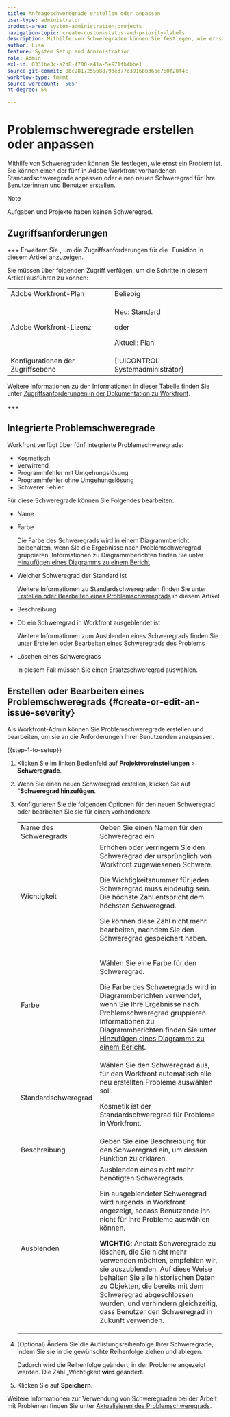 ```yaml
---
title: Anfrageschweregrade erstellen oder anpassen
user-type: administrator
product-area: system-administration;projects
navigation-topic: create-custom-status-and-priority-labels
description: Mithilfe von Schweregraden können Sie festlegen, wie ernst ein Problem ist. Sie können einen der fünf in Adobe Workfront vorhandenen Standardschweregrade anpassen oder einen neuen Schweregrad für Ihre Benutzerinnen und Benutzer erstellen.
author: Lisa
feature: System Setup and Administration
role: Admin
exl-id: 0331be3c-a2d8-4788-a41a-5e971fb4bbe1
source-git-commit: 0bc2817255b8879de377c3916bb36be760f28f4c
workflow-type: tm+mt
source-wordcount: '565'
ht-degree: 5%

---
```


# Problemschweregrade erstellen oder anpassen

<!--
DON'T DELETE, DRAFT OR HIDE THIS ARTICLE. IT IS LINKED TO THE PRODUCT, THROUGH THE CONTEXT SENSITIVE HELP LINKS.

Linked to Understanding Issue Severity.
-->

Mithilfe von Schweregraden können Sie festlegen, wie ernst ein Problem ist. Sie können einen der fünf in Adobe Workfront vorhandenen Standardschweregrade anpassen oder einen neuen Schweregrad für Ihre Benutzerinnen und Benutzer erstellen.

>[!NOTE]
>
>Aufgaben und Projekte haben keinen Schweregrad.

## Zugriffsanforderungen

+++ Erweitern Sie , um die Zugriffsanforderungen für die -Funktion in diesem Artikel anzuzeigen.

Sie müssen über folgenden Zugriff verfügen, um die Schritte in diesem Artikel ausführen zu können:

<table style="table-layout:auto"> 
 <col> 
 <col> 
 <tbody> 
  <tr> 
   <td role="rowheader">Adobe Workfront-Plan</td> 
   <td>Beliebig</td> 
  </tr> 
  <tr> 
   <td role="rowheader">Adobe Workfront-Lizenz</td> 
   <td>
     <p>Neu: Standard</p>
     <p>oder</p>
     <p>Aktuell: Plan</p>
   </td> 
  </tr> 
  <tr> 
   <td role="rowheader">Konfigurationen der Zugriffsebene</td> 
   <td>[!UICONTROL Systemadministrator]</td>
  </tr> 
 </tbody> 
</table>

Weitere Informationen zu den Informationen in dieser Tabelle finden Sie unter [Zugriffsanforderungen in der Dokumentation zu Workfront](/help/quicksilver/administration-and-setup/add-users/access-levels-and-object-permissions/access-level-requirements-in-documentation.md).

+++

## Integrierte Problemschweregrade

Workfront verfügt über fünf integrierte Problemschweregrade:

* Kosmetisch
* Verwirrend
* Programmfehler mit Umgehungslösung
* Programmfehler ohne Umgehungslösung
* Schwerer Fehler

<p>Für diese Schweregrade können Sie Folgendes bearbeiten:</p>

* Name
* Farbe

  Die Farbe des Schweregrads wird in einem Diagrammbericht beibehalten, wenn Sie die Ergebnisse nach Problemschweregrad gruppieren. Informationen zu Diagrammberichten finden Sie unter [Hinzufügen eines Diagramms zu einem Bericht](../../../reports-and-dashboards/reports/creating-and-managing-reports/add-chart-report.md).

* Welcher Schweregrad der Standard ist

  Weitere Informationen zu Standardschweregraden finden Sie unter [Erstellen oder Bearbeiten eines Problemschweregrads](#create-or-edit-an-issue-severity) in diesem Artikel.
* Beschreibung
* Ob ein Schweregrad in Workfront ausgeblendet ist

  Weitere Informationen zum Ausblenden eines Schweregrads finden Sie unter [Erstellen oder Bearbeiten eines Schweregrads des Problems](#create-or-edit-an-issue-severity")

* Löschen eines Schweregrads

  In diesem Fall müssen Sie einen Ersatzschweregrad auswählen.

## Erstellen oder Bearbeiten eines Problemschweregrads {#create-or-edit-an-issue-severity}

Als Workfront-Admin können Sie Problemschweregrade erstellen und bearbeiten, um sie an die Anforderungen Ihrer Benutzenden anzupassen.

{{step-1-to-setup}}

1. Klicken Sie im linken Bedienfeld auf **Projektvoreinstellungen** > **Schweregrade**.

1. Wenn Sie einen neuen Schweregrad erstellen, klicken Sie auf &quot;**Schweregrad hinzufügen**.
1. Konfigurieren Sie die folgenden Optionen für den neuen Schweregrad oder bearbeiten Sie sie für einen vorhandenen:

   <table style="table-layout:auto"> 
    <col> 
    <col> 
    <tbody> 
     <tr> 
      <td role="rowheader">Name des Schweregrads</td> 
      <td>Geben Sie einen Namen für den Schweregrad ein</td> 
     </tr> 
     <tr> 
      <td role="rowheader">Wichtigkeit</td> 
      <td>Erhöhen oder verringern Sie den Schweregrad der ursprünglich von Workfront zugewiesenen Schwere.
      <p>Die Wichtigkeitsnummer für jeden Schweregrad muss eindeutig sein. Die höchste Zahl entspricht dem höchsten Schweregrad.</p> <p>Sie können diese Zahl nicht mehr bearbeiten, nachdem Sie den Schweregrad gespeichert haben.</p> </td> 
     </tr> 
     <tr> 
      <td role="rowheader">Farbe</td> 
      <td> <p>Wählen Sie eine Farbe für den Schweregrad.</p> 
      <p>Die Farbe des Schweregrads wird in Diagrammberichten verwendet, wenn Sie Ihre Ergebnisse nach Problemschweregrad gruppieren. Informationen zu Diagrammberichten finden Sie unter <a href="../../../reports-and-dashboards/reports/creating-and-managing-reports/add-chart-report.md" class="MCXref xref">Hinzufügen eines Diagramms zu einem Bericht</a>.</p> </td> 
     </tr> 
     <tr> 
      <td role="rowheader">Standardschweregrad</td> 
      <td>Wählen Sie den Schweregrad aus, für den Workfront automatisch alle neu erstellten Probleme auswählen soll.</p>
      <p>Kosmetik ist der Standardschweregrad für Probleme in Workfront.</p></td> 
     </tr> 
     <tr> 
      <td role="rowheader">Beschreibung</td> 
      <td>Geben Sie eine Beschreibung für den Schweregrad ein, um dessen Funktion zu erklären.</td> 
     </tr> 
     <tr> 
      <td role="rowheader">Ausblenden</td> 
      <td> Ausblenden eines nicht mehr benötigten Schweregrads. 
      <p>Ein ausgeblendeter Schweregrad wird nirgends in Workfront angezeigt, sodass Benutzende ihn nicht für ihre Probleme auswählen können.</p> 
      <p><b>WICHTIG</b>: Anstatt Schweregrade zu löschen, die Sie nicht mehr verwenden möchten, empfehlen wir, sie auszublenden. Auf diese Weise behalten Sie alle historischen Daten zu Objekten, die bereits mit dem Schweregrad abgeschlossen wurden, und verhindern gleichzeitig, dass Benutzer den Schweregrad in Zukunft verwenden.</p> </td> 
     </tr> 
    </tbody> 
   </table>

1. (Optional) Ändern Sie die Auflistungsreihenfolge Ihrer Schweregrade, indem Sie sie in die gewünschte Reihenfolge ziehen und ablegen.

   Dadurch wird die Reihenfolge geändert, in der Probleme angezeigt werden. Die Zahl „Wichtigkeit **wird** geändert.

1. Klicken Sie auf **Speichern**.

Weitere Informationen zur Verwendung von Schweregraden bei der Arbeit mit Problemen finden Sie unter [Aktualisieren des Problemschweregrads](../../../manage-work/issues/issue-information/update-issue-severity.md).
